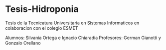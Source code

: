 # Tesis-Hidroponia
Tesis de la Tecnicatura Universitaria en Sistemas Informaticos en colaboracion con el colegio ESMET

Alumnos: Silvania Ortega e Ignacio Chiaradia
Profesores: German Gianotti y Gonzalo Orellano
